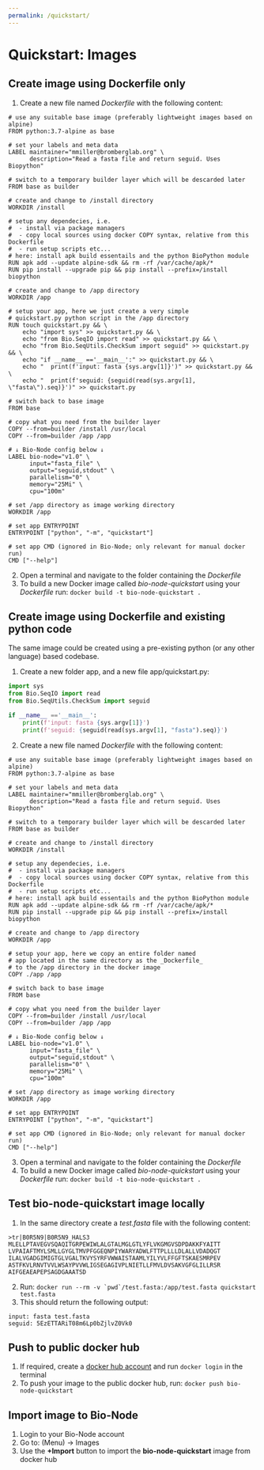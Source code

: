 ```yaml
---
permalink: /quickstart/
---
```


# Quickstart: Images

## Create image using Dockerfile only

1. Create a new file named _Dockerfile_ with the following content:

```docker
# use any suitable base image (preferably lightweight images based on alpine)
FROM python:3.7-alpine as base

# set your labels and meta data
LABEL maintainer="mmiller@bromberglab.org" \
      description="Read a fasta file and return seguid. Uses Biopython"

# switch to a temporary builder layer which will be descarded later
FROM base as builder

# create and change to /install directory
WORKDIR /install

# setup any dependecies, i.e.
#  - install via package managers
#  - copy local sources using docker COPY syntax, relative from this Dockerfile
#  - run setup scripts etc...
# here: install apk build essentails and the python BioPython module
RUN apk add --update alpine-sdk && rm -rf /var/cache/apk/*
RUN pip install --upgrade pip && pip install --prefix=/install biopython

# create and change to /app directory
WORKDIR /app

# setup your app, here we just create a very simple
# quickstart.py python script in the /app directory
RUN touch quickstart.py && \
    echo "import sys" >> quickstart.py && \
    echo "from Bio.SeqIO import read" >> quickstart.py && \
    echo "from Bio.SeqUtils.CheckSum import seguid" >> quickstart.py && \
    echo "if __name__ =='__main__':" >> quickstart.py && \
    echo "  print(f'input: fasta {sys.argv[1]}')" >> quickstart.py && \
    echo "  print(f'seguid: {seguid(read(sys.argv[1], \"fasta\").seq)}')" >> quickstart.py

# switch back to base image
FROM base

# copy what you need from the builder layer
COPY --from=builder /install /usr/local
COPY --from=builder /app /app

# ↓ Bio-Node config below ↓
LABEL bio-node="v1.0" \
      input="fasta_file" \
      output="seguid,stdout" \
      parallelism="0" \
      memory="25Mi" \
      cpu="100m"

# set /app directory as image working directory
WORKDIR /app

# set app ENTRYPOINT
ENTRYPOINT ["python", "-m", "quickstart"]

# set app CMD (ignored in Bio-Node; only relevant for manual docker run)
CMD ["--help"]
```

2. Open a terminal and navigate to the folder containing the _Dockerfile_
3. To build a new Docker image called _bio-node-quickstart_ using your _Dockerfile_ run: `docker build -t bio-node-quickstart .`

## Create image using Dockerfile and existing python code

The same image could be created using a pre-existing python (or any other language) based codebase.

1. Create a new folder app, and a new file app/quickstart.py:

```python
import sys
from Bio.SeqIO import read
from Bio.SeqUtils.CheckSum import seguid

if __name__ =='__main__':
    print(f'input: fasta {sys.argv[1]}')
    print(f'seguid: {seguid(read(sys.argv[1], "fasta").seq)}')

```

2. Create a new file named _Dockerfile_ with the following content:

```docker
# use any suitable base image (preferably lightweight images based on alpine)
FROM python:3.7-alpine as base

# set your labels and meta data
LABEL maintainer="mmiller@bromberglab.org" \
      description="Read a fasta file and return seguid. Uses Biopython"

# switch to a temporary builder layer which will be descarded later
FROM base as builder

# create and change to /install directory
WORKDIR /install

# setup any dependecies, i.e.
#  - install via package managers
#  - copy local sources using docker COPY syntax, relative from this Dockerfile
#  - run setup scripts etc...
# here: install apk build essentails and the python BioPython module
RUN apk add --update alpine-sdk && rm -rf /var/cache/apk/*
RUN pip install --upgrade pip && pip install --prefix=/install biopython

# create and change to /app directory
WORKDIR /app

# setup your app, here we copy an entire folder named
# app located in the same directory as the _Dockerfile_
# to the /app directory in the docker image
COPY ./app /app

# switch back to base image
FROM base

# copy what you need from the builder layer
COPY --from=builder /install /usr/local
COPY --from=builder /app /app

# ↓ Bio-Node config below ↓
LABEL bio-node="v1.0" \
      input="fasta_file" \
      output="seguid,stdout" \
      parallelism="0" \
      memory="25Mi" \
      cpu="100m"

# set /app directory as image working directory
WORKDIR /app

# set app ENTRYPOINT
ENTRYPOINT ["python", "-m", "quickstart"]

# set app CMD (ignored in Bio-Node; only relevant for manual docker run)
CMD ["--help"]
```

3. Open a terminal and navigate to the folder containing the _Dockerfile_
4. To build a new Docker image called _bio-node-quickstart_ using your _Dockerfile_ run: `docker build -t bio-node-quickstart .`

## Test bio-node-quickstart image locally

1. In the same directory create a _test.fasta_ file with the following content:

```
>tr|B0R5N9|B0R5N9_HALS3
MLELLPTAVEGVSQAQITGRPEWIWLALGTALMGLGTLYFLVKGMGVSDPDAKKFYAITT
LVPAIAFTMYLSMLLGYGLTMVPFGGEQNPIYWARYADWLFTTPLLLLDLALLVDADQGT
ILALVGADGIMIGTGLVGALTKVYSYRFVWWAISTAAMLYILYVLFFGFTSKAESMRPEV
ASTFKVLRNVTVVLWSAYPVVWLIGSEGAGIVPLNIETLLFMVLDVSAKVGFGLILLRSR
AIFGEAEAPEPSAGDGAAATSD
```

2. Run: `` docker run --rm -v `pwd`/test.fasta:/app/test.fasta quickstart test.fasta ``
3. This should return the following output:

```
input: fasta test.fasta
seguid: 5EzETTARiT08m6Lp0bZjlvZ0Vk0
```

## Push to public docker hub

1. If required, create a [docker hub account][dockerhub] and run `docker login` in the terminal
2. To push your image to the public docker hub, run: `docker push bio-node-quickstart`

[dockerhub]: https://hub.docker.com/signup

## Import image to Bio-Node

1. Login to your Bio-Node account
2. Go to: <Fa-Bars title="Menu" /> (Menu) &rightarrow; Images
3. Use the **&plus;Import** button to import the **bio-node-quickstart** image from docker hub
